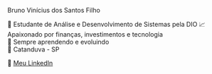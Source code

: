 Bruno Vinícius dos Santos Filho

💼 Estudante de Análise e Desenvolvimento de Sistemas pela DIO
📈 Apaixonado por finanças, investimentos e tecnologia  
🧠 Sempre aprendendo e evoluindo  
📍 Catanduva - SP

🔗 [Meu LinkedIn](https://www.linkedin.com/in/bruno-santos-760022232)